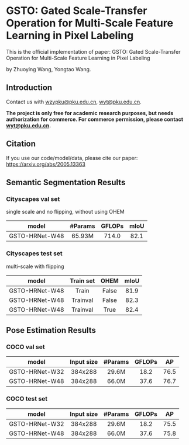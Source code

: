 # GSTO: Gated Scale-Transfer Operation for Multi-Scale Feature Learning in Pixel Labeling
This is the official implementation of paper: GSTO: Gated Scale-Transfer Operation for Multi-Scale Feature Learning in Pixel Labeling

by Zhuoying Wang, Yongtao Wang.

## Introduction

Contact us with wzypku@pku.edu.cn, wyt@pku.edu.cn.

**The project is only free for academic research purposes, but needs authorization for commerce. For commerce permission, please contact wyt@pku.edu.cn.**


## Citation

If you use our code/model/data, please cite our paper:
https://arxiv.org/abs/2005.13363



## Semantic Segmentation Results

### Cityscapes val set

single scale and no flipping, without using OHEM

|     model    | #Params |  GFLOPs | mIoU |                 
|:------------:|:-------:|:-------:|:----:|
|GSTO-HRNet-W48|  65.93M |  714.0  | 82.1 |

### Cityscapes test set

multi-scale with flipping

|     model    | Train set |   OHEM  | mIoU |                 
|:------------:| :-------: |:-------:|:----:|
|GSTO-HRNet-W48|   Train   |  False  | 81.9 |
|GSTO-HRNet-W48|  Trainval |  False  | 82.3 |
|GSTO-HRNet-W48|  Trainval |  True   | 82.4 |

## Pose Estimation Results

### COCO val set
|     model    |Input size | #Params |  GFLOPs |  AP  |                
|:------------:| :-------: |:-------:|:-------:|:----:|
|GSTO-HRNet-W32|  384x288  |  29.6M  |   18.2  | 76.5 |
|GSTO-HRNet-W48|  384x288  |  66.0M  |   37.6  | 76.7 |
 
 
### COCO test set
|     model    |Input size | #Params |  GFLOPs |  AP  |                
|:------------:| :-------: |:-------:|:-------:|:----:|
|GSTO-HRNet-W32|  384x288  |  29.6M  |   18.2  | 75.5 |
|GSTO-HRNet-W48|  384x288  |  66.0M  |   37.6  | 75.8 |
